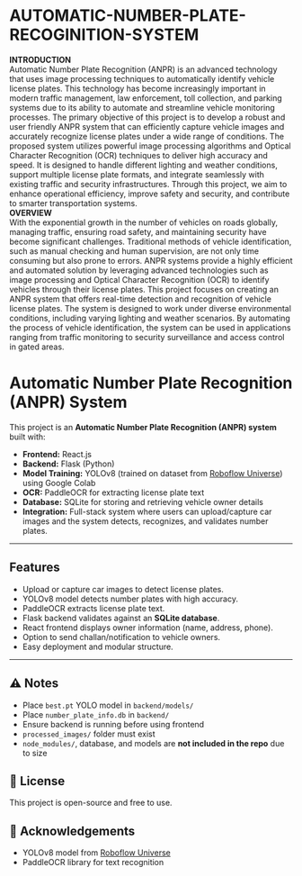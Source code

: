 # AUTOMATIC-NUMBER-PLATE-RECOGINITION-SYSTEM
<b>INTRODUCTION</b>
<br>
Automatic Number Plate Recognition (ANPR) is an advanced technology that uses image processing techniques to automatically 
identify vehicle license plates. This technology has become 
increasingly important in modern traffic management, law 
enforcement, toll collection, and parking systems due to its ability 
to automate and streamline vehicle monitoring processes. The 
primary objective of this project is to develop a robust and user
friendly ANPR system that can efficiently capture vehicle images 
and accurately recognize license plates under a wide range of 
conditions. The proposed system utilizes powerful image 
processing algorithms and Optical Character Recognition (OCR) 
techniques to deliver high accuracy and speed. It is designed to 
handle different lighting and weather conditions, support multiple 
license plate formats, and integrate seamlessly with existing traffic 
and security infrastructures. Through this project, we aim to 
enhance operational efficiency, improve safety and security, and 
contribute to smarter transportation systems.
<br>
<b>OVERVIEW</b>
<br>
With the exponential growth in the number of vehicles on 
roads globally, managing traffic, ensuring road safety, and 
maintaining security have become significant challenges. 
Traditional methods of vehicle identification, such as manual 
checking and human supervision, are not only time
consuming but also prone to errors. ANPR systems provide a 
highly efficient and automated solution by leveraging 
advanced technologies such as image processing and Optical 
Character Recognition (OCR) to identify vehicles through 
their license plates. This project focuses on creating an ANPR 
system that offers real-time detection and recognition of 
vehicle license plates. The system is designed to work under 
diverse environmental conditions, including varying lighting 
and weather scenarios. By automating the process of vehicle 
identification, the system can be used in applications ranging 
from traffic monitoring to security surveillance and access 
control in gated areas.

# Automatic Number Plate Recognition (ANPR) System

This project is an **Automatic Number Plate Recognition (ANPR) system** built with:

- **Frontend:** React.js  
- **Backend:** Flask (Python)  
- **Model Training:** YOLOv8 (trained on dataset from [Roboflow Universe](https://universe.roboflow.com/)) using Google Colab  
- **OCR:** PaddleOCR for extracting license plate text  
- **Database:** SQLite for storing and retrieving vehicle owner details  
- **Integration:** Full-stack system where users can upload/capture car images and the system detects, recognizes, and validates number plates.

---

##  Features
- Upload or capture car images to detect license plates.  
- YOLOv8 model detects number plates with high accuracy.  
- PaddleOCR extracts license plate text.  
- Flask backend validates against an **SQLite database**.  
- React frontend displays owner information (name, address, phone).  
- Option to send challan/notification to vehicle owners.  
- Easy deployment and modular structure.

---

## ⚠️ Notes
- Place `best.pt` YOLO model in `backend/models/`
- Place `number_plate_info.db` in `backend/`
- Ensure backend is running before using frontend
- `processed_images/` folder must exist
- `node_modules/`, database, and models are **not included in the repo** due to size

## 📄 License
This project is open-source and free to use.

## 🙏 Acknowledgements
- YOLOv8 model from [Roboflow Universe](https://universe.roboflow.com/)
- PaddleOCR library for text recognition


